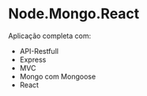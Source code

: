 # Node.Mongo.React
Aplicação completa com:
* API-Restfull
* Express
* MVC
* Mongo com Mongoose
* React

